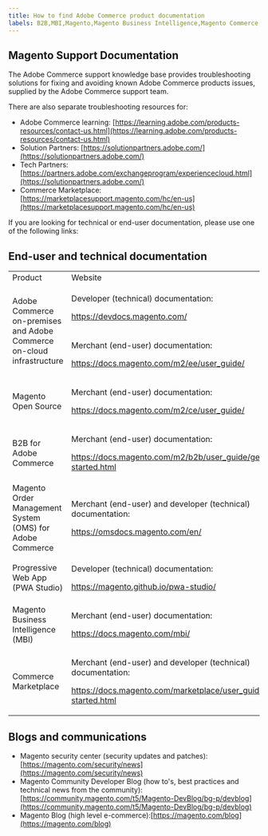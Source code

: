 ```yaml
---
title: How to find Adobe Commerce product documentation
labels: B2B,MBI,Magento,Magento Business Intelligence,Magento Commerce,Magento Commerce Cloud,Magento Order Management,PWA,devdocs,documentation,how to,marketplace,product,Adobe Commerce
---
```


## Magento Support Documentation

The Adobe Commerce support knowledge base provides troubleshooting solutions for fixing and avoiding known Adobe Commerce products issues, supplied by the Adobe Commerce support team.

There are also separate troubleshooting resources for:

* Adobe Commerce learning: [https://learning.adobe.com/products-resources/contact-us.html](https://learning.adobe.com/products-resources/contact-us.html)
* Solution Partners: [https://solutionpartners.adobe.com/](https://solutionpartners.adobe.com/)
* Tech Partners: [https://partners.adobe.com/exchangeprogram/experiencecloud.html](https://solutionpartners.adobe.com/)
* Commerce Marketplace: [https://marketplacesupport.magento.com/hc/en-us](https://marketplacesupport.magento.com/hc/en-us)

If you are looking for technical or end-user documentation, please use one of the following links:

## End-user and technical documentation

<table>
<tbody>
<tr>
<td>Product</td>
<td>Website</td>
</tr>
<tr>
<td rowspan="2">Adobe Commerce on-premises and  
Adobe Commerce on-cloud infrastructure</td>
<td>
<p>Developer (technical) documentation:</p>
<p><a href="https://devdocs.magento.com">https://devdocs.magento.com/</a></p>
</td>
</tr>
<tr>
<td>
<p>Merchant (end-user) documentation:</p>
<p><a href="https://docs.magento.com/m2/ee/user_guide/">https://docs.magento.com/m2/ee/user_guide/</a></p>
</td>
</tr>
<tr>
<td>
<p>Magento Open Source</p>
<p> </p>
</td>
<td>
<p>Merchant (end-user) documentation:</p>
<p><a href="https://docs.magento.com/m2/ce/user_guide/">https://docs.magento.com/m2/ce/user_guide/</a></p>
</td>
</tr>
<tr>
<td>
<p>B2B for Adobe Commerce</p>
<p> </p>
</td>
<td>
<p>Merchant (end-user) documentation:</p>
<p><a href="https://docs.magento.com/m2/b2b/user_guide/getting-started.html">https://docs.magento.com/m2/b2b/user_guide/getting-started.html</a></p>
</td>
</tr>
<tr>
<td>Magento Order Management System (OMS) for Adobe Commerce</td>
<td>
<p>Merchant (end-user) and developer (technical) documentation:</p>
<p><a href="https://omsdocs.magento.com/en/">https://omsdocs.magento.com/en/</a></p>
</td>
</tr>
<tr>
<td>Progressive Web App (PWA Studio)</td>
<td>
<p>Developer (technical) documentation:</p>
<p><a href="https://magento.github.io/pwa-studio/">https://magento.github.io/pwa-studio/</a></p>
</td>
</tr>
<tr>
<td>Magento Business Intelligence (MBI)</td>
<td>
<p>Merchant (end-user) documentation:</p>
<p><a href="https://docs.magento.com/mbi/">https://docs.magento.com/mbi/</a></p>
</td>
</tr>
<tr>
<td>Commerce Marketplace</td>
<td>
<p>Merchant (end-user) and developer (technical) documentation:</p>
<p><a href="https://docs.magento.com/marketplace/user_guide/getting-started.html">https://docs.magento.com/marketplace/user_guide/getting-started.html</a></p>
</td>
</tr>
</tbody>
</table>


## Blogs and communications

* Magento security center (security updates and patches): [https://magento.com/security/news](https://magento.com/security/news)
* Magento Community Developer Blog (how to's, best practices and technical news from the community): [https://community.magento.com/t5/Magento-DevBlog/bg-p/devblog](https://community.magento.com/t5/Magento-DevBlog/bg-p/devblog)
* Magento Blog (high level e-commerce):[https://magento.com/blog](https://magento.com/blog)

